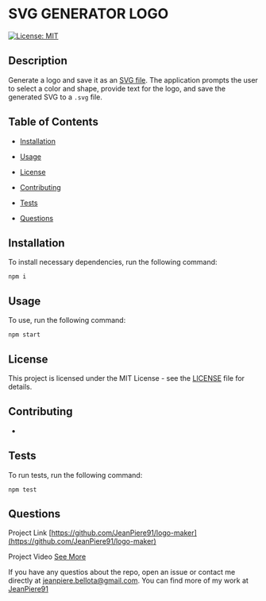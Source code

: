 # SVG GENERATOR LOGO

  [![License: MIT](https://img.shields.io/badge/License-MIT-yellow.svg)](https://opensource.org/licenses/MIT)
  
  ## Description
  
  Generate a logo and save it as an [SVG file](https://en.wikipedia.org/wiki/Scalable_Vector_Graphics). The application prompts the user to select a color and shape, provide text for the logo, and save the generated SVG to a `.svg` file.
  
  ## Table of Contents
  
  - [Installation](#installation)
  
  - [Usage](#usage)
  
  - [License](#license)
  
  - [Contributing](#contributing)
  
  - [Tests](#tests)
  
  - [Questions](#questions)
  
  ## Installation
  
  To install necessary dependencies, run the following command:
  
  ```properties
  npm i
  ```  
  
  ## Usage
  
  To use, run the following command:
  
  ```properties
  npm start
  ```  
  
  ## License
  
  This project is licensed under the MIT License - see the [LICENSE](https://opensource.org/license/mit/) file for details.
  
  ## Contributing
  
  -
  
  ## Tests
  
  To run tests, run the following command:
  
  ```properties
  npm test
  ```  
  
  ## Questions

  Project Link [https://github.com/JeanPiere91/logo-maker](https://github.com/JeanPiere91/logo-maker)

  Project Video [See More](https://drive.google.com/file/d/1gIfu8LS1u4hsNomvB5xAnJE1R_EyAUqz/view?usp=drive_link)

  If you have any questios about the repo, open an issue or contact me directly at [jeanpiere.bellota@gmail.com](jeanpiere.bellota@gmail.com). You can find more of my work at [JeanPiere91](https://github.com/JeanPiere91)